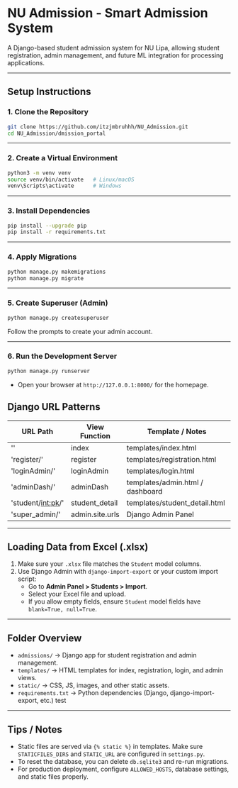 # NU Admission - Smart Admission System

A Django-based student admission system for NU Lipa, allowing student registration, admin management, and future ML integration for processing applications.

---

## **Setup Instructions**

### 1. Clone the Repository

```bash
git clone https://github.com/itzjmbruhhh/NU_Admission.git
cd NU_Admission/dmission_portal
```

---

### 2. Create a Virtual Environment

```bash
python3 -m venv venv
source venv/bin/activate   # Linux/macOS
venv\Scripts\activate      # Windows
```

---

### 3. Install Dependencies

```bash
pip install --upgrade pip
pip install -r requirements.txt
```

---

### 4. Apply Migrations

```bash
python manage.py makemigrations
python manage.py migrate
```

---

### 5. Create Superuser (Admin)

```bash
python manage.py createsuperuser
```

Follow the prompts to create your admin account.

---

### 6. Run the Development Server

```bash
python manage.py runserver
```

- Open your browser at `http://127.0.0.1:8000/` for the homepage.

## Django URL Patterns

| URL Path            | View Function   | Template / Notes                 |
| ------------------- | --------------- | -------------------------------- |
| ''                  | index           | templates/index.html             |
| 'register/'         | register        | templates/registration.html      |
| 'loginAdmin/'       | loginAdmin      | templates/login.html             |
| 'adminDash/'        | adminDash       | templates/admin.html / dashboard |
| 'student/<int:pk>/' | student_detail  | templates/student_detail.html    |
| 'super_admin/'      | admin.site.urls | Django Admin Panel               |

---

## **Loading Data from Excel (.xlsx)**

1. Make sure your `.xlsx` file matches the `Student` model columns.
2. Use Django Admin with `django-import-export` or your custom import script:
   - Go to **Admin Panel > Students > Import**.
   - Select your Excel file and upload.
   - If you allow empty fields, ensure `Student` model fields have `blank=True, null=True`.

---

## **Folder Overview**

- `admissions/` → Django app for student registration and admin management.
- `templates/` → HTML templates for index, registration, login, and admin views.
- `static/` → CSS, JS, images, and other static assets.
- `requirements.txt` → Python dependencies (Django, django-import-export, etc.)
  test

---

## **Tips / Notes**

- Static files are served via `{% static %}` in templates. Make sure `STATICFILES_DIRS` and `STATIC_URL` are configured in `settings.py`.
- To reset the database, you can delete `db.sqlite3` and re-run migrations.
- For production deployment, configure `ALLOWED_HOSTS`, database settings, and static files properly.
